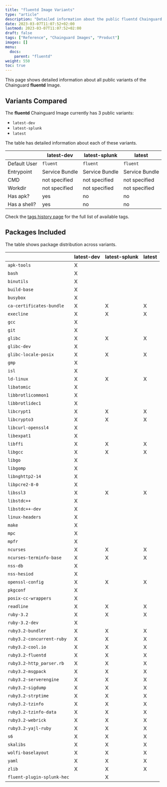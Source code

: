 ```yaml
---
title: "fluentd Image Variants"
type: "article"
description: "Detailed information about the public fluentd Chainguard Image variants"
date: 2023-03-07T11:07:52+02:00
lastmod: 2023-03-07T11:07:52+02:00
draft: false
tags: ["Reference", "Chainguard Images", "Product"]
images: []
menu:
  docs:
    parent: "fluentd"
weight: 550
toc: true
---
```


This page shows detailed information about all public variants of the Chainguard **fluentd** Image.

## Variants Compared
The **fluentd** Chainguard Image currently has 3 public variants: 

- `latest-dev`
- `latest-splunk`
- `latest`

The table has detailed information about each of these variants.

|              | latest-dev     | latest-splunk  | latest         |
|--------------|----------------|----------------|----------------|
| Default User | `fluent`       | `fluent`       | `fluent`       |
| Entrypoint   | Service Bundle | Service Bundle | Service Bundle |
| CMD          | not specified  | not specified  | not specified  |
| Workdir      | not specified  | not specified  | not specified  |
| Has apk?     | yes            | no             | no             |
| Has a shell? | yes            | no             | no             |

Check the [tags history page](/chainguard/chainguard-images/reference/fluentd/tags_history/) for the full list of available tags.

## Packages Included
The table shows package distribution across variants.

|                            | latest-dev | latest-splunk | latest |
|----------------------------|------------|---------------|--------|
| `apk-tools`                | X          |               |        |
| `bash`                     | X          |               |        |
| `binutils`                 | X          |               |        |
| `build-base`               | X          |               |        |
| `busybox`                  | X          |               |        |
| `ca-certificates-bundle`   | X          | X             | X      |
| `execline`                 | X          | X             | X      |
| `gcc`                      | X          |               |        |
| `git`                      | X          |               |        |
| `glibc`                    | X          | X             | X      |
| `glibc-dev`                | X          |               |        |
| `glibc-locale-posix`       | X          | X             | X      |
| `gmp`                      | X          |               |        |
| `isl`                      | X          |               |        |
| `ld-linux`                 | X          | X             | X      |
| `libatomic`                | X          |               |        |
| `libbrotlicommon1`         | X          |               |        |
| `libbrotlidec1`            | X          |               |        |
| `libcrypt1`                | X          | X             | X      |
| `libcrypto3`               | X          | X             | X      |
| `libcurl-openssl4`         | X          |               |        |
| `libexpat1`                | X          |               |        |
| `libffi`                   | X          | X             | X      |
| `libgcc`                   | X          | X             | X      |
| `libgo`                    | X          |               |        |
| `libgomp`                  | X          |               |        |
| `libnghttp2-14`            | X          |               |        |
| `libpcre2-8-0`             | X          |               |        |
| `libssl3`                  | X          | X             | X      |
| `libstdc++`                | X          |               |        |
| `libstdc++-dev`            | X          |               |        |
| `linux-headers`            | X          |               |        |
| `make`                     | X          |               |        |
| `mpc`                      | X          |               |        |
| `mpfr`                     | X          |               |        |
| `ncurses`                  | X          | X             | X      |
| `ncurses-terminfo-base`    | X          | X             | X      |
| `nss-db`                   | X          |               |        |
| `nss-hesiod`               | X          |               |        |
| `openssl-config`           | X          | X             | X      |
| `pkgconf`                  | X          |               |        |
| `posix-cc-wrappers`        | X          |               |        |
| `readline`                 | X          | X             | X      |
| `ruby-3.2`                 | X          | X             | X      |
| `ruby-3.2-dev`             | X          |               |        |
| `ruby3.2-bundler`          | X          | X             | X      |
| `ruby3.2-concurrent-ruby`  | X          | X             | X      |
| `ruby3.2-cool.io`          | X          | X             | X      |
| `ruby3.2-fluentd`          | X          | X             | X      |
| `ruby3.2-http_parser.rb`   | X          | X             | X      |
| `ruby3.2-msgpack`          | X          | X             | X      |
| `ruby3.2-serverengine`     | X          | X             | X      |
| `ruby3.2-sigdump`          | X          | X             | X      |
| `ruby3.2-strptime`         | X          | X             | X      |
| `ruby3.2-tzinfo`           | X          | X             | X      |
| `ruby3.2-tzinfo-data`      | X          | X             | X      |
| `ruby3.2-webrick`          | X          | X             | X      |
| `ruby3.2-yajl-ruby`        | X          | X             | X      |
| `s6`                       | X          | X             | X      |
| `skalibs`                  | X          | X             | X      |
| `wolfi-baselayout`         | X          | X             | X      |
| `yaml`                     | X          | X             | X      |
| `zlib`                     | X          | X             | X      |
| `fluent-plugin-splunk-hec` |            | X             |        |

